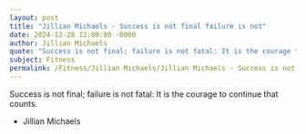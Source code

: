 ```yaml
---
layout: post
title: "Jillian Michaels - Success is not final failure is not"
date: 2024-12-28 12:00:00 -0000
author: Jillian Michaels
quote: "Success is not final; failure is not fatal: It is the courage to continue that counts."
subject: Fitness
permalink: /Fitness/Jillian Michaels/Jillian Michaels - Success is not final failure is not
---
```


Success is not final; failure is not fatal: It is the courage to continue that counts.

- Jillian Michaels
